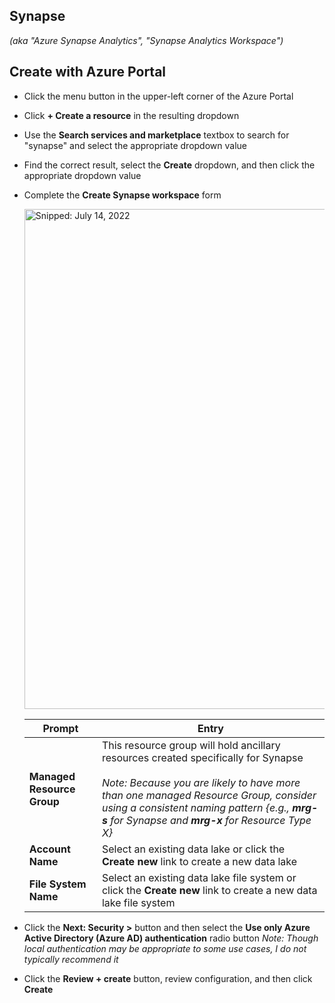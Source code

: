 ## Synapse
_(aka "Azure Synapse Analytics", "Synapse Analytics Workspace")_

## Create with Azure Portal

* Click the menu button in the upper-left corner of the Azure Portal
* Click **+ Create a resource** in the resulting dropdown
* Use the **Search services and marketplace** textbox to search for "synapse" and select the appropriate dropdown value
* Find the correct result, select the **Create** dropdown, and then click the appropriate dropdown value
* Complete the **Create Synapse workspace** form

  <img src="https://user-images.githubusercontent.com/44923999/179077930-cd2745c0-3d14-4db8-b8ae-a37cb18295a1.png" width="800" title="Snipped: July 14, 2022" />

  Prompt | Entry
  ------ | ------
  **Managed Resource Group** | This resource group will hold ancillary resources created specifically for Synapse<br><br>_Note: Because you are likely to have more than one managed Resource Group, consider using a consistent naming pattern {e.g., **<UseCase>mrg-s** for Synapse and **<UseCase>mrg-x** for Resource Type X}_
  **Account Name** | Select an existing data lake or click the **Create new** link to create a new data lake
  **File System Name** | Select an existing data lake file system or click the **Create new** link to create a new data lake file system

* Click the **Next: Security >** button and then select the **Use only Azure Active Directory (Azure AD) authentication** radio button
  _Note: Though local authentication may be appropriate to some use cases, I do not typically recommend it_

* Click the **Review + create** button, review configuration, and then click **Create**
